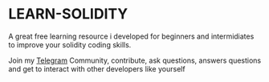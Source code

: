 # LEARN-SOLIDITY
A great free learning resource i developed for beginners and intermidiates to improve your solidity coding skills.
<p>Join my <a href="https://t.me/+wCJFQ3hCnuw2MDI0">Telegram</a> Community, contribute, ask questions, answers questions and get to interact with other developers like yourself</p>
